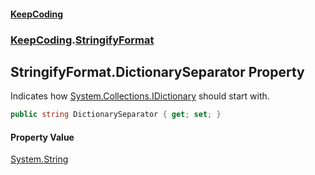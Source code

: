 #### [KeepCoding](index.md 'index')
### [KeepCoding](KeepCoding.md 'KeepCoding').[StringifyFormat](StringifyFormat.md 'KeepCoding.StringifyFormat')
## StringifyFormat.DictionarySeparator Property
Indicates how [System.Collections.IDictionary](https://docs.microsoft.com/en-us/dotnet/api/System.Collections.IDictionary 'System.Collections.IDictionary') should start with.  
```csharp
public string DictionarySeparator { get; set; }
```
#### Property Value
[System.String](https://docs.microsoft.com/en-us/dotnet/api/System.String 'System.String')
